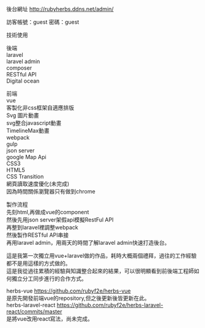 
後台網址
http://rubyherbs.ddns.net/admin/

訪客帳號：guest 密碼：guest

技術使用<br>

後端<br>
laravel<br>
laravel admin<br>
composer<br>
RESTful API<br>
Digital ocean<br>


前端<br>
vue<br>
客製化非css框架自適應排版<br>
Svg 圖片動畫<br>
svg整合javascript動畫<br>
TimelineMax動畫<br>
webpack<br>
gulp<br>
json server<br>
google Map Api<br>
CSS3<br>
HTML5<br>
CSS Transition<br>
網頁讀取速度優化(未完成)<br>
因為時間關係瀏覽器只有做到chrome<br>


製作流程<br>
先刻html,再做成vue的component<br>
然後先用json server架假api模擬RestFul API<br>
再整到laravel裡調整webpack<br>
然後製作RESTful API串接<br>
再用laravel admin，用兩天的時間了解laravel admin快速打造後台。

這是我第一次獨立用vue+laravel做的作品，耗時大概兩個禮拜，過往的工作經驗都不是用這樣的方式做的。<br>
這是我從過往累積的經驗與知識整合起來的結果，可以很明顯看到前後端工程師如何獨立分工同步進行的合作方式。

herbs-vue https://github.com/rubyf2e/herbs-vue <br>
是原先開發前端vue的repository,但之後更新後皆更新在此。<br>
herbs-laravel-react https://github.com/rubyf2e/herbs-laravel-react/commits/master <br>
是將vue改用react寫法，尚未完成。<br>
